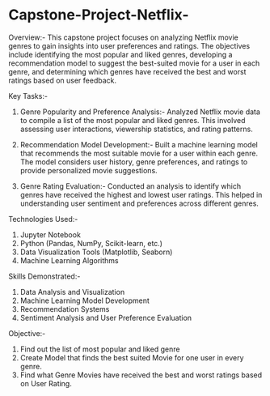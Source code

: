 # Capstone-Project-Netflix-

Overview:- This capstone project focuses on analyzing Netflix movie genres to gain insights into user preferences and ratings. The objectives include identifying the most popular and liked genres, developing a recommendation model to suggest the best-suited movie for a user in each genre, and determining which genres have received the best and worst ratings based on user feedback.

Key Tasks:-

1. Genre Popularity and Preference Analysis:- Analyzed Netflix movie data to compile a list of the most popular and liked genres. This involved assessing user interactions, viewership statistics, and rating patterns.

2. Recommendation Model Development:- Built a machine learning model that recommends the most suitable movie for a user within each genre. The model considers user history, genre preferences, and ratings to provide personalized movie suggestions.

3. Genre Rating Evaluation:- Conducted an analysis to identify which genres have received the highest and lowest user ratings. This helped in understanding user sentiment and preferences across different genres.

Technologies Used:-

1. Jupyter Notebook
2. Python (Pandas, NumPy, Scikit-learn, etc.)
3. Data Visualization Tools (Matplotlib, Seaborn)
4. Machine Learning Algorithms

Skills Demonstrated:-

1. Data Analysis and Visualization
2. Machine Learning Model Development
3. Recommendation Systems
4. Sentiment Analysis and User Preference Evaluation

Objective:-

1. Find out the list of most popular and liked genre
2. Create Model that finds the best suited Movie for one user in every genre.
3. Find what Genre Movies have received the best and worst ratings based on User Rating.
